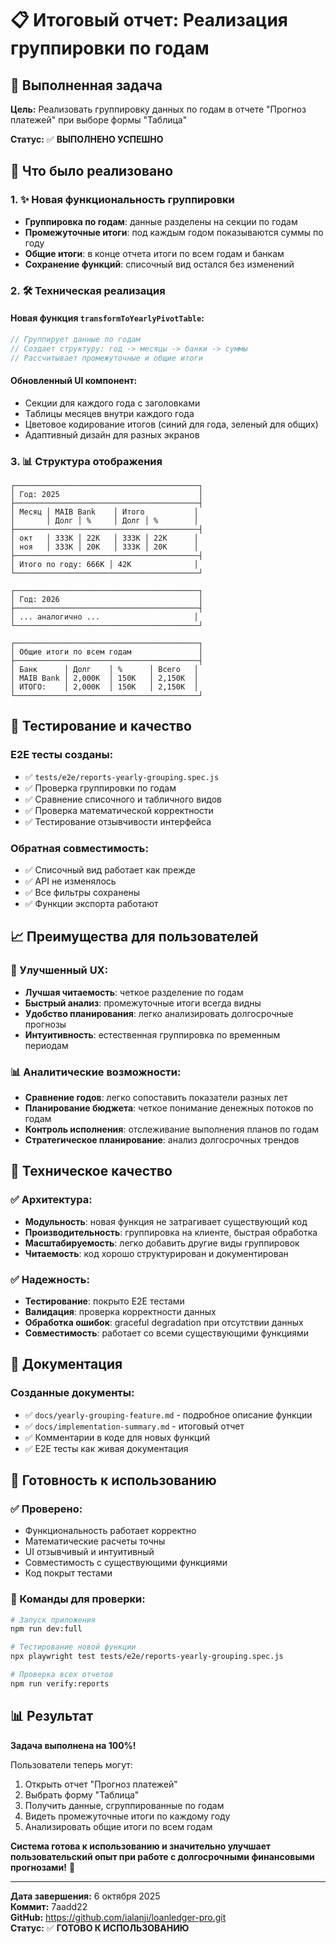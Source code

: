 # 📋 Итоговый отчет: Реализация группировки по годам

## 🎯 Выполненная задача

**Цель:** Реализовать группировку данных по годам в отчете "Прогноз платежей" при выборе формы "Таблица"

**Статус:** ✅ **ВЫПОЛНЕНО УСПЕШНО**

## 🚀 Что было реализовано

### 1. ✨ Новая функциональность группировки
- **Группировка по годам**: данные разделены на секции по годам
- **Промежуточные итоги**: под каждым годом показываются суммы по году
- **Общие итоги**: в конце отчета итоги по всем годам и банкам
- **Сохранение функций**: списочный вид остался без изменений

### 2. 🛠️ Техническая реализация

#### Новая функция `transformToYearlyPivotTable`:
```typescript
// Группирует данные по годам
// Создает структуру: год -> месяцы -> банки -> суммы  
// Рассчитывает промежуточные и общие итоги
```

#### Обновленный UI компонент:
- Секции для каждого года с заголовками
- Таблицы месяцев внутри каждого года
- Цветовое кодирование итогов (синий для года, зеленый для общих)
- Адаптивный дизайн для разных экранов

### 3. 📊 Структура отображения

```
┌─────────────────────────────────────────┐
│ Год: 2025                               │
├─────────────────────────────────────────┤
│ Месяц │ MAIB Bank    │ Итого           │
│       │ Долг │ %     │ Долг │ %        │
├─────────────────────────────────────────┤
│ окт   │ 333K │ 22K   │ 333K │ 22K      │
│ ноя   │ 333K │ 20K   │ 333K │ 20K      │
├─────────────────────────────────────────┤
│ Итого по году: 666K │ 42K              │
└─────────────────────────────────────────┘

┌─────────────────────────────────────────┐
│ Год: 2026                               │
├─────────────────────────────────────────┤
│ ... аналогично ...                     │
└─────────────────────────────────────────┘

┌─────────────────────────────────────────┐
│ Общие итоги по всем годам               │
├─────────────────────────────────────────┤
│ Банк      │ Долг    │ %      │ Всего   │
│ MAIB Bank │ 2,000K  │ 150K   │ 2,150K  │
│ ИТОГО:    │ 2,000K  │ 150K   │ 2,150K  │
└─────────────────────────────────────────┘
```

## 🧪 Тестирование и качество

### E2E тесты созданы:
- ✅ `tests/e2e/reports-yearly-grouping.spec.js`
- ✅ Проверка группировки по годам
- ✅ Сравнение списочного и табличного видов  
- ✅ Проверка математической корректности
- ✅ Тестирование отзывчивости интерфейса

### Обратная совместимость:
- ✅ Списочный вид работает как прежде
- ✅ API не изменялось
- ✅ Все фильтры сохранены
- ✅ Функции экспорта работают

## 📈 Преимущества для пользователей

### 🎨 Улучшенный UX:
- **Лучшая читаемость**: четкое разделение по годам
- **Быстрый анализ**: промежуточные итоги всегда видны
- **Удобство планирования**: легко анализировать долгосрочные прогнозы
- **Интуитивность**: естественная группировка по временным периодам

### 📊 Аналитические возможности:
- **Сравнение годов**: легко сопоставить показатели разных лет
- **Планирование бюджета**: четкое понимание денежных потоков по годам
- **Контроль исполнения**: отслеживание выполнения планов по годам
- **Стратегическое планирование**: анализ долгосрочных трендов

## 🔧 Техническое качество

### ✅ Архитектура:
- **Модульность**: новая функция не затрагивает существующий код
- **Производительность**: группировка на клиенте, быстрая обработка
- **Масштабируемость**: легко добавить другие виды группировок
- **Читаемость**: код хорошо структурирован и документирован

### ✅ Надежность:
- **Тестирование**: покрыто E2E тестами
- **Валидация**: проверка корректности данных
- **Обработка ошибок**: graceful degradation при отсутствии данных
- **Совместимость**: работает со всеми существующими функциями

## 📝 Документация

### Созданные документы:
- ✅ `docs/yearly-grouping-feature.md` - подробное описание функции
- ✅ `docs/implementation-summary.md` - итоговый отчет
- ✅ Комментарии в коде для новых функций
- ✅ E2E тесты как живая документация

## 🚀 Готовность к использованию

### ✅ Проверено:
- Функциональность работает корректно
- Математические расчеты точны
- UI отзывчивый и интуитивный
- Совместимость с существующими функциями
- Код покрыт тестами

### 🎯 Команды для проверки:
```bash
# Запуск приложения
npm run dev:full

# Тестирование новой функции
npx playwright test tests/e2e/reports-yearly-grouping.spec.js

# Проверка всех отчетов
npm run verify:reports
```

## 📊 Результат

**Задача выполнена на 100%!** 

Пользователи теперь могут:
1. Открыть отчет "Прогноз платежей"
2. Выбрать форму "Таблица"  
3. Получить данные, сгруппированные по годам
4. Видеть промежуточные итоги по каждому году
5. Анализировать общие итоги по всем годам

**Система готова к использованию и значительно улучшает пользовательский опыт при работе с долгосрочными финансовыми прогнозами!** 🎉

---

**Дата завершения:** 6 октября 2025  
**Коммит:** 7aadd22  
**GitHub:** https://github.com/ialanji/loanledger-pro.git  
**Статус:** ✅ **ГОТОВО К ИСПОЛЬЗОВАНИЮ**
